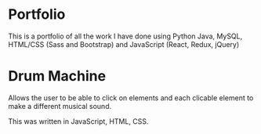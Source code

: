 # Portfolio
This is a portfolio of all the work I have done using Python Java, MySQL, HTML/CSS (Sass and Bootstrap) and JavaScript (React, Redux, jQuery)

# Drum Machine

Allows the user to be able to click on elements and each clicable element to make a different musical sound.

This was written in JavaScript, HTML, CSS.
